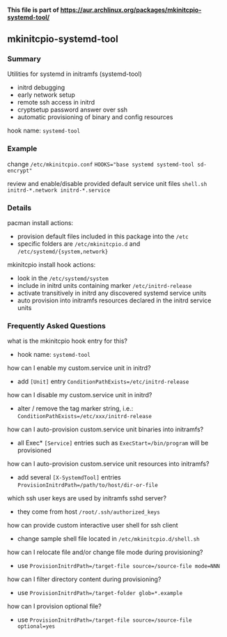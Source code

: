 #### This file is part of https://aur.archlinux.org/packages/mkinitcpio-systemd-tool/

## mkinitcpio-systemd-tool

### Summary 

Utilities for systemd in initramfs (systemd-tool)
* initrd debugging
* early network setup
* remote ssh access in initrd
* cryptsetup password answer over ssh
* automatic provisioning of binary and config resources

hook name: `systemd-tool`

### Example

change `/etc/mkinitcpio.conf`
`
HOOKS="base systemd systemd-tool sd-encrypt"
`

review and enable/disable provided default service unit files
`
shell.sh
initrd-*.network
initrd-*.service
`

### Details

pacman install actions:
* provision default files included in this package into the `/etc`
* specific folders are `/etc/mkinitcpio.d` and  `/etc/systemd/{system,network}`

mkinitcpio install hook actions:
* look in the `/etc/systemd/system`
* include in initrd units containing marker `/etc/initrd-release`
* activate transitively in initrd any discovered systemd service units
* auto provision into initramfs resources declared in the initrd service units  

### Frequently Asked Questions

what is the mkinitcpio hook entry for this?
* hook name: `systemd-tool`

how can I enable my custom.service unit in initrd?
* add `[Unit]` entry `ConditionPathExists=/etc/initrd-release`

how can I disable my custom.service unit in initrd?
* alter / remove the tag marker string, i.e.: `ConditionPathExists=/etc/xxx/initrd-release`

how can I auto-provision custom.service unit binaries into initramfs?
* all Exec* `[Service]` entries such as `ExecStart=/bin/program` will be provisioned

how can I auto-provision custom.service unit resources into initramfs?
* add several `[X-SystemdTool]` entries `ProvisionInitrdPath=/path/to/host/dir-or-file`

which ssh user keys are used by initramfs sshd server?  
* they come from host `/root/.ssh/authorized_keys`

how can provide custom interactive user shell for ssh client
* change sample shell file located in `/etc/mkinitcpio.d/shell.sh`  

how can I relocate file and/or change file mode during provisioning?
* use `ProvisionInitrdPath=/target-file source=/source-file mode=NNN` 

how can I filter directory content during provisioning?
* use `ProvisionInitrdPath=/target-folder glob=*.example` 

how can I provision optional file?
* use `ProvisionInitrdPath=/target-file source=/source-file optional=yes`

